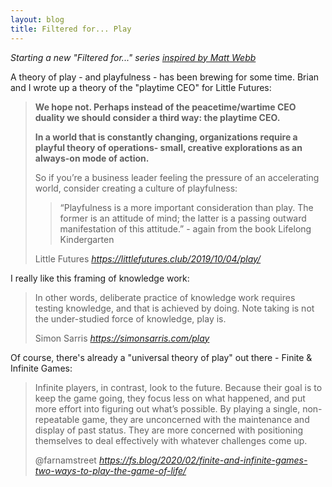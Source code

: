 ```yaml
---
layout: blog
title: Filtered for... Play
---
```


*Starting a new "Filtered for..." series [inspired by Matt Webb](https://www.google.com/search?q=site%3Ainterconnected.org+%22filtered+for%22)*

A theory of play - and playfulness - has been brewing for some time. Brian and I wrote up a theory of the "playtime CEO" for Little Futures:

<blockquote class="quoteback" data-title="LF04 - Play Not Prototypes" data-author="Little Futures" cite="https://littlefutures.club/2019/10/04/play/">
<p><p><strong>We hope not. Perhaps instead of the peacetime/wartime CEO duality we should consider a third way: the playtime CEO.</strong></p>
<p><strong>In a world that is constantly changing, organizations require a playful theory of operations- small, creative explorations as an always-on mode of action.</strong></p>
<p>So if you’re a business leader feeling the pressure of an accelerating world, consider creating a culture of playfulness:</p>
<blockquote>
<p>“Playfulness is a more important consideration than play. The former is an attitude of mind; the latter is a passing outward manifestation of this attitude.” - again from the book Lifelong Kindergarten</p></blockquote></p>
<footer>Little Futures <cite><a href="https://littlefutures.club/2019/10/04/play/">https://littlefutures.club/2019/10/04/play/</a></cite></footer>
<script note="UPDATE THIS 4REALZ" src="https://cdn.jsdelivr.net/gh/tomcritchlow/Citations-Magic@tom-branch/quoteback.js"></script>
</blockquote>

I really like this framing of knowledge work:

<blockquote class="quoteback" data-title="Deliberate Practice for Knowledge Work" data-author="Simon Sarris" cite="https://simonsarris.com/play">
<p>In other words, deliberate practice of knowledge work requires testing knowledge, and that is achieved by doing. Note taking is not the under-studied force of knowledge, play is.</p>
<footer>Simon Sarris <cite><a href="https://simonsarris.com/play">https://simonsarris.com/play</a></cite></footer>
<script note="UPDATE THIS 4REALZ" src="https://cdn.jsdelivr.net/gh/tomcritchlow/Citations-Magic@tom-branch/quoteback.js"></script>
</blockquote>

Of course, there's already a "universal theory of play" out there - Finite & Infinite Games:

<blockquote class="quoteback" data-title="Finite and Infinite Games: Two Ways to Play the Game of Life" data-author="@farnamstreet" cite="https://fs.blog/2020/02/finite-and-infinite-games-two-ways-to-play-the-game-of-life/">
<p>Infinite players, in contrast, look to the future. Because their goal is to keep the game going, they focus less on what happened, and put more effort into figuring out what’s possible. By playing a single, non-repeatable game, they are unconcerned with the maintenance and display of past status. They are more concerned with positioning themselves to deal effectively with whatever challenges come up.</p>
<footer>@farnamstreet <cite><a href="https://fs.blog/2020/02/finite-and-infinite-games-two-ways-to-play-the-game-of-life/">https://fs.blog/2020/02/finite-and-infinite-games-two-ways-to-play-the-game-of-life/</a></cite></footer>
<script note="REPLACE WITH REAL SCRIPT" src="https://cdn.jsdelivr.net/gh/tomcritchlow/Citations-Magic@tom-branch/quoteback.js"></script>
</blockquote>